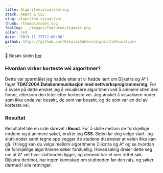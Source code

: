 ```yaml
---
title: Algoritmevisualisering
stack: React & CSS
slug: algorithm-visualizer
thumb: /thumbs/nodes.svg
featImg: ../images/featured/algovis.png
color: red
date: "2019-11-25T12:00:00"
github: https://github.com/NikolaiDokken/algorithmVisualizer
---
```


🔗 Besøk siden [her](https://nikolaidokken.github.io/algorithmVisualizer/)

### Hvordan virker korteste vei algoritmer?

Dette var spørmålet jeg hadde etter at vi hadde lært om Dijkstra og A\* i faget **TDAT2004 Datakommunikasjon med nettverksprogrammering**.
For å svare på dette ønsket jeg å visualisere algoritmen ved å animere stien den finner, ettersom den leter etter korteste vei. Jeg ønsket å visualisere noder som ikke enda var besøkt, de som var besøkt, og de som var en del av korteste vei.

### Resultat

Resultatet ble en side skrevet i **React**. For å skille mellom de forskjellige nodene og å animere søket, brukte jeg **CSS**. Siden lar deg velge start- og slutt-noder samt tegne opp vegger de stedene du ønsker at veien ikke kan gå. I tillegg kan du velge mellom algoritmene Dijkstra og A* og se hvordan de forskjellige algoritmene søker forskjellig. Hovedsaklig dreier dette seg om at A* vet hvor sluttnoden ligger, og dermed har et mer rettet søk. Dijkstra derimot, har ingen kunnskap om sluttnoden før den nås, og søker dermed i alle retninger.
